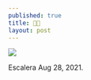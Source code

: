 ```yaml
---
published: true
title: 🙏🏻
layout: post
---
```



![]({{site.baseurl}}/images/EscalerasCBODE.jpg)

Escalera
Aug 28, 2021.
